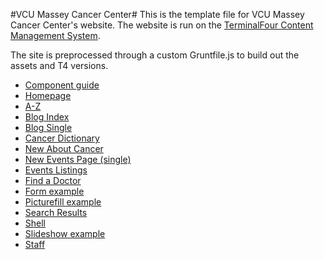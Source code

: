 #VCU Massey Cancer Center#
This is the template file for VCU Massey Cancer Center's website. The website is run on the [TerminalFour Content Management System](http://www.terminalfour.com/).

The site is preprocessed through a custom Gruntfile.js to build out the assets and T4 versions.

*	[Component guide](build/views/index.html)  
*	[Homepage](build/views/home.html)
*	[A-Z](build/views/a-z.html)
*	[Blog Index](build/views/blog-index.html)
*	[Blog Single](build/views/blog.html)
*    [Cancer Dictionary](build/views/cancer-dictionary.html)
*    [New About Cancer](build/views/cancer.html)
*    [New Events Page (single)](build/views/events.html)
*    [Events Listings](build/views/events.html)
*	[Find a Doctor](build/views/find-a-doctor.html)
*    [Form example](build/views/form.html)
*    [Picturefill example](build/views/picturefill.html)
*	[Search Results](build/views/search-results.html)
*	[Shell](build/views/shell.html)
*    [Slideshow example](build/views/slideshow.html)
*	[Staff](build/views/staff.html)
